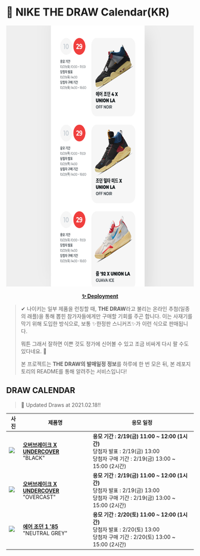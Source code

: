 # 👟 NIKE THE DRAW Calendar(KR)

<div align="center">
  <a href="https://junhoyeo.github.io/NIKE-THE-DRAW-Calendar/">
    <img src="./docs/images/preview.png" alt="Preview image of deployed application" height="700px" width="700px" />
  </a>
</div>

<p align="center">
  <a href="https://junhoyeo.github.io/NIKE-THE-DRAW-Calendar/">
    <strong>✨ Deployment</strong>
  </a>
</p>

> ✔ 나이키는 일부 제품을 런칭할 때, **THE DRAW**라고 불리는 온라인 추첨(일종의 래플)을 통해 뽑힌 참가자들에게만 구매할 기회를 주곤 합니다. 이는 사재기를 막기 위해 도입한 방식으로, 보통 ✨한정판 스니커즈✨가 이런 식으로 판매됩니다.
>
> 뭐튼 그래서 잘하면 이쁜 것도 정가에 신어볼 수 있고 조금 비싸게 다시 팔 수도 있다네요. 🤭
>
> 본 프로젝트는 **THE DRAW의 발매일정 정보**를 하루에 한 번 모은 뒤, 본 레포지토리의 README를 통해 알려주는 서비스입니다!

## DRAW CALENDAR

<!-- DRAW CALENDAR: START -->

> 👟 Updated Draws at 2021.02.18‼️

| 사진 | 제품명 | 응모 일정 |
| --- | ---- | ------- |
| <img src="https://static-breeze.nike.co.kr/kr/ko_kr/cmsstatic/product/DD1789-001/cfa7be06-7d9b-4b0f-b929-434f3e37608c_primary.jpg?snkrBrowse" width="256" /> | <a href="https://www.nike.com/kr/launch/t/men/fw/nike-sportswear/DD1789-001/btny73/nike-overbreak-undercover"><strong>오버브레이크 X UNDERCOVER</strong><br /></a> "BLACK" | <strong>응모 기간 : 2/19(금) 11:00 ~ 12:00 (1시간)</strong><br />당첨자 발표 : 2/19(금) 13:00<br />당첨자 구매 기간 : 2/19(금) 13:00 ~ 15:00 (2시간) |
| <img src="https://static-breeze.nike.co.kr/kr/ko_kr/cmsstatic/product/DD1789-200/a30a1fa7-f266-4986-ae8b-f108f9b45602_primary.jpg?snkrBrowse" width="256" /> | <a href="https://www.nike.com/kr/launch/t/men/fw/nike-sportswear/DD1789-200/bliq84/nike-overbreak-undercover"><strong>오버브레이크 X UNDERCOVER</strong><br /></a> "OVERCAST" | <strong>응모 기간 : 2/19(금) 11:00 ~ 12:00 (1시간)</strong><br />당첨자 발표 : 2/19(금) 13:00<br />당첨자 구매 기간 : 2/19(금) 13:00 ~ 15:00 (2시간) |
| <img src="https://static-breeze.nike.co.kr/kr/ko_kr/cmsstatic/product/BQ4422-100/8043619f-7029-405a-a09a-a67253a3df0c_primary.jpg?snkrBrowse" width="256" /> | <a href="https://www.nike.com/kr/launch/t/men/fw/basketball/BQ4422-100/dvaq25/air-jordan-1-hi-85"><strong>에어 조던 1 '85</strong><br /></a> "NEUTRAL GREY" | <strong>응모 기간 : 2/20(토) 11:00 ~ 12:00 (1시간)</strong><br />당첨자 발표 : 2/20(토) 13:00<br />당첨자 구매 기간 : 2/20(토) 13:00 ~ 15:00 (2시간) |

<!-- DRAW CALENDAR: END -->
